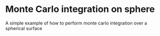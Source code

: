 # Monte Carlo integration on sphere

A simple example of how to perform monte carlo integration over a spherical surface